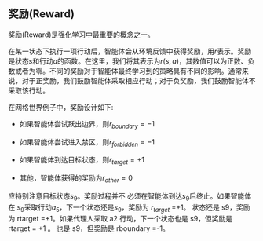 ## 奖励(Reward)

奖励(Reward)是强化学习中最重要的概念之一。

在某一状态下执行一项行动后，智能体会从环境反馈中获得奖励，用$r$表示。奖励是状态$s$和行动$a$的函数。在这里，我们将其表示为$r(s,a)$，其数值可以为正数、负数或者为零。不同的奖励对于智能体最终学习到的策略具有不同的影响。通常来说，对于正奖励，我们鼓励智能体采取相应行动；对于负奖励，我们鼓励智能体不采取该行动。

在网格世界例子中，奖励设计如下:

- 如果智能体尝试跃出边界，则$r_{boundary}=-1$
  
- 如果智能体尝试进入禁区，则$r_{forbidden}=-1$
  
- 如果智能体到达目标状态，则$r_{target}=+1$
  
- 其他，智能体获得的奖励为$r_{other}=0$

应特别注意目标状态$s_9$。奖励过程并不
必须在智能体到达$s_9$后终止。如果智能体在 $s_9$采取行动$a_5$，下一个状态还是$s_9$，奖励为 $r_{target}$ =+1。
状态还是 s9，奖励为 rtarget =+1。如果代理人采取 a2 行动，下一个状态也是 s9，但奖励是 rtarget = +1 。
也是 s9，但奖励是 rboundary =-1。


